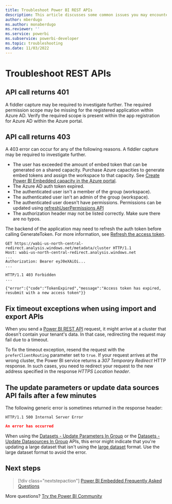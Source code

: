 ```yaml
---
title: Troubleshoot Power BI REST APIs
description: This article discusses some common issues you may encounter when using Power BI REST APIs.
author: mberdugo
ms.author: monaberdugo
ms.reviewer: ''
ms.service: powerbi
ms.subservice: powerbi-developer
ms.topic: troubleshooting
ms.date: 11/03/2022
---
```


# Troubleshoot REST APIs

## API call returns 401

A fiddler capture may be required to investigate further. The required permission scope may be missing for the registered application within Azure AD. Verify the required scope is present within the app registration for Azure AD within the Azure portal.

## API call returns 403

A 403 error can occur for any of the following reasons. A fiddler capture may be required to investigate further.

* The user has exceeded the amount of embed token that can be generated on a shared capacity. Purchase Azure capacities to generate embed tokens and assign the workspace to that capacity. See [Create Power BI Embedded capacity in the Azure portal](/azure/power-bi-embedded/create-capacity).
* The Azure AD auth token expired.
* The authenticated user isn't a member of the group (workspace).
* The authenticated user isn't an admin of the group (workspace).
* The authenticated user doesn't have permissions. Permissions can be updated using [refreshUserPermissions API](/rest/api/power-bi/users/refreshuserpermissions)
* The authorization header may not be listed correctly. Make sure there are no typos.

The backend of the application may need to refresh the auth token before calling GenerateToken. For more information, see [Refresh the access token](/javascript/api/overview/powerbi/refresh-token).

```console
GET https://wabi-us-north-central-redirect.analysis.windows.net/metadata/cluster HTTP/1.1
Host: wabi-us-north-central-redirect.analysis.windows.net
...
Authorization: Bearer eyJ0eXAiOi...
...

HTTP/1.1 403 Forbidden
...

{"error":{"code":"TokenExpired","message":"Access token has expired, resubmit with a new access token"}}
```

## Fix timeout exceptions when using import and export APIs

When you send a [Power BI REST API](/rest/api/power-bi/) request, it might arrive at a cluster that doesn't contain your tenant's data. In that case, redirecting the request may fail due to a timeout.

To fix the timeout exception, resend the request with the `preferClientRouting` parameter set to `true`. If your request arrives at the wrong cluster, the Power BI service returns a *307 Temporary Redirect* HTTP response. In such cases, you need to redirect your request to the new address specified in the response *HTTPS Location header*.

## The update parameters or update data sources API fails after a few minutes

The following generic error is sometimes returned in the response header:

`HTTP/1.1 500 Internal Server Error`

```json
An error has occurred
```

When using the [Datasets - Update Parameters In Group](/rest/api/power-bi/datasets/update-parameters-in-group) or the [Datasets - Update Datasources In Group](/rest/api/power-bi/datasets/update-datasources-in-group) APIs, this error might indicate that you're updating a large dataset that isn't using the [large dataset](../../enterprise/service-premium-large-models.md) format. Use the large dataset format to avoid the error.

## Next steps

> [!div class="nextstepaction"]
>[Power BI Embedded Frequently Asked Questions](embedded-faq.yml)

More questions? [Try the Power BI Community](https://community.powerbi.com/)
